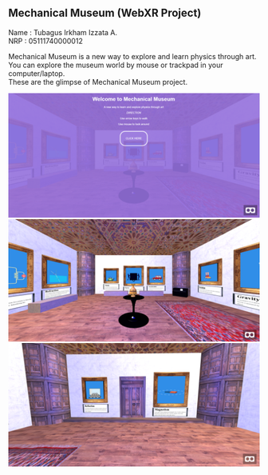 ## Mechanical Museum (WebXR Project)

Name : Tubagus Irkham Izzata A. <br/>
NRP : 05111740000012 <br/>

Mechanical Museum is a new way to explore and learn physics through art. You can explore the museum world by mouse or trackpad in your computer/laptop. <br/>
These are the glimpse of Mechanical Museum project. <br/>

![satu](Splash-screen.png)
![dua](first-screen.png)
![dua](second-screen.png)
